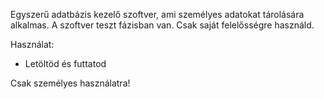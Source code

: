 Egyszerű adatbázis kezelő szoftver, ami személyes adatokat tárolására alkalmas.
A szoftver teszt fázisban van. Csak saját felelősségre használd.

Használat:
 - Letöltöd és futtatod

Csak személyes használatra!
